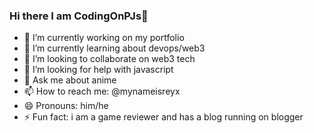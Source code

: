 ### Hi there I am CodingOnPJs👋

- 🔭 I’m currently working on my portfolio
- 🌱 I’m currently learning about devops/web3
- 👯 I’m looking to collaborate on web3 tech
- 🤔 I’m looking for help with javascript
- 💬 Ask me about anime
- 📫 How to reach me: @mynameisreyx
- 😄 Pronouns: him/he
- ⚡ Fun fact: i am a game reviewer and has a blog running on blogger

<!--
**codingonpjs/codingonpjs** is a ✨ _special_ ✨ repository because its `README.md` (this file) appears on your GitHub profile.

Here are some ideas to get you started:

- 🔭 I’m currently working on my portfolio
- 🌱 I’m currently learning about devops/web3
- 👯 I’m looking to collaborate on web3 tech
- 🤔 I’m looking for help with javascript
- 💬 Ask me about anime
- 📫 How to reach me: @mynameisreyx
- 😄 Pronouns: him/he
- ⚡ Fun fact: i am a game reviewer and has a blog running on blogger
-->
